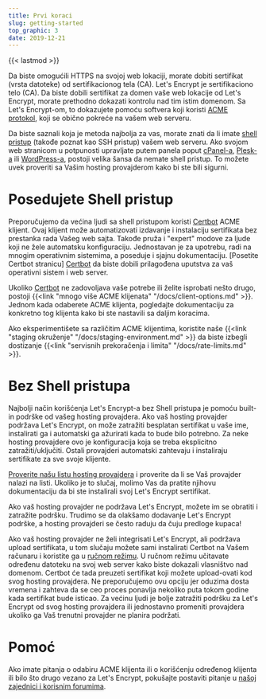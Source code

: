 ```yaml
---
title: Prvi koraci
slug: getting-started
top_graphic: 3
date: 2019-12-21
---
```


{{< lastmod >}}

Da biste omogućili HTTPS na svojoj web lokaciji, morate dobiti sertifikat (vrsta datoteke)
od sertifikacionog tela (CA). Let's Encrypt je sertifikaciono telo (CA). Da biste dobili
sertifikat za domen vaše web lokacije od Let's Encrypt, morate prethodno dokazati
kontrolu nad tim istim domenom. Sa Let's Encrypt-om, to dokazujete pomoću softvera koji koristi
[ACME protokol](https://ietf-wg-acme.github.io/acme/), koji se obično pokreće
na vašem web serveru.

Da biste saznali koja je metoda najbolja za vas, morate znati da li
imate [shell pristup](https://en.wikipedia.org/wiki/Shell_account) (takođe poznat
kao SSH pristup) vašem web serveru. Ako svojom web stranicom u potpunosti upravljate putem
panela poput [cPanel-a](https://cpanel.net/), [Plesk-a](https://www.plesk.com/) ili
[WordPress-a](https://wordpress.org/), postoji velika šansa da nemate shell
pristup. To možete uvek proveriti sa Vašim hosting provajderom kako bi ste bili sigurni.

# Posedujete Shell pristup

Preporučujemo da većina ljudi sa shell pristupom koristi [Certbot] ACME klijent. Ovaj klijent može 
automatizovati izdavanje i instalaciju sertifikata bez prestanka rada Vašeg web sajta.
Takođe pruža i "expert" modove za ljude koji ne žele automatsku konfiguraciju. Jednostavan je za upotrebu,
radi na mnogim operativnim sistemima, a poseduje i sjajnu dokumentaciju. [Posetite
Certbot stranicu] [Certbot] da biste dobili prilagođena uputstva za vaš operativni sistem i web server.

Ukoliko [Certbot] ne zadovoljava vaše potrebe ili želite isprobati nešto drugo, postoji
{{<link "mnogo više ACME klijenata" "/docs/client-options.md" >}}. Jednom kada odaberete ACME klijenta,
pogledajte dokumentaciju za konkretno tog klijenta kako bi ste nastavili sa daljim koracima.

Ako eksperimentišete sa različitim ACME klijentima, koristite naše
{{<link "staging okruženje" "/docs/staging-environment.md" >}} da biste izbegli dostizanje
{{<link "servisnih prekoračenja i limita" "/docs/rate-limits.md" >}}.

[Certbot]: https://certbot.eff.org/  "Certbot"

# Bez Shell pristupa

Najbolji način korišćenja Let's Encrypt-a bez Shell pristupa je pomoću built-in podrške
od vašeg hosting provajdera. Ako vaš hosting provajder podržava Let's Encrypt,
on može zatražiti besplatan sertifikat u vaše ime, instalirati ga i
automatski ga ažurirati kada to bude bilo potrebno. Za neke hosting provajdere ovo je
konfiguracija koja se treba eksplicitno zatražiti/uključiti. Ostali provajderi automatski
zahtevaju i instaliraju sertifikate za sve svoje klijente.


[Proverite našu listu hosting provajdera](https://community.letsencrypt.org/t/web-hosting-who-support-lets-encrypt/6920)
i proverite da li se Vaš provajder nalazi na listi. Ukoliko je to slučaj, molimo Vas da pratite njihovu dokumentaciju da bi ste 
instalirali svoj Let's Encrypt sertifikat.

Ako vaš hosting provajder ne podržava Let's Encrypt, možete im se obratiti i
zatražite podršku. Trudimo se da olakšamo dodavanje Let's Encrypt
podrške, a hosting provajderi se često raduju da čuju predloge kupaca!

Ako vaš hosting provajder ne želi integrisati Let's Encrypt, ali podržava
upload sertifikata, u tom slučaju možete sami instalirati Certbot
na Vašem računaru i koristite ga u [ručnom režimu](https://certbot.eff.org/docs/using.html#manual).
U ručnom režimu učitavate određenu datoteku na svoj web server kako biste dokazali vlasništvo
nad domenom. Certbot će tada preuzeti sertifikat koji možete upload-ovati kod svog
hosting provajdera. Ne preporučujemo ovu opciju jer oduzima dosta vremena
i zahteva da se ceo proces ponavlja nekoliko puta tokom godine kada sertifikat bude
isticao. Za većinu ljudi je bolje zatražiti podršku za Let's Encrypt od svog
hosting provajdera ili jednostavno promeniti provajdera ukoliko ga Vaš trenutni provajder
ne planira podržati.

# Pomoć

Ako imate pitanja o odabiru ACME klijenta ili o korišćenju određenog klijenta ili bilo što drugo vezano za Let's Encrypt, pokušajte postaviti pitanje u [našoj zajednici i korisnim forumima](https://community.letsencrypt.org/).
